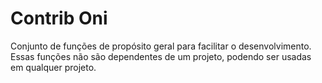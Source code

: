 # Contrib Oni

Conjunto de funções de propósito geral para facilitar o desenvolvimento. Essas funções não são dependentes de um projeto, podendo ser usadas em qualquer projeto.
